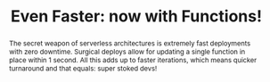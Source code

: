 ---
title: "Even Faster: now with Functions!"
speaker: Brian Leroux
tags: ["Talk", "CascadiaJS 2018", "Brian Leroux"]
abstract: "The secret weapon of serverless architectures is extremely fast deployments with zero downtime. Surgical deploys allow for updating a single function in place within 1 second. All this adds up to faster iterations, which means quicker turnaround and that equals: super stoked devs!"
ytID: KkJ3DLDUfUY
layout: talk
---